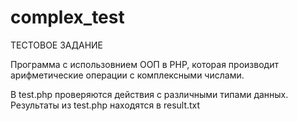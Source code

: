 # complex_test

ТЕСТОВОЕ ЗАДАНИЕ

Программа с использовнием ООП в PHP, которая производит арифметические операции с комплексными числами.

В test.php проверяются действия с различными типами данных. Результаты из test.php находятся в result.txt
